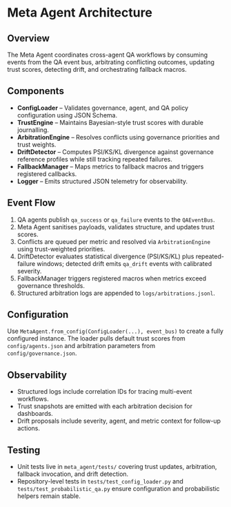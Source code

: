 # Meta Agent Architecture

## Overview

The Meta Agent coordinates cross-agent QA workflows by consuming events from the QA event bus, arbitrating conflicting outcomes,
updating trust scores, detecting drift, and orchestrating fallback macros.

## Components

- **ConfigLoader** – Validates governance, agent, and QA policy configuration using JSON Schema.
- **TrustEngine** – Maintains Bayesian-style trust scores with durable journalling.
- **ArbitrationEngine** – Resolves conflicts using governance priorities and trust weights.
- **DriftDetector** – Computes PSI/KS/KL divergence against governance reference profiles while still tracking repeated failures.
- **FallbackManager** – Maps metrics to fallback macros and triggers registered callbacks.
- **Logger** – Emits structured JSON telemetry for observability.

## Event Flow

1. QA agents publish `qa_success` or `qa_failure` events to the `QAEventBus`.
2. Meta Agent sanitises payloads, validates structure, and updates trust scores.
3. Conflicts are queued per metric and resolved via `ArbitrationEngine` using trust-weighted priorities.
4. DriftDetector evaluates statistical divergence (PSI/KS/KL) plus repeated-failure windows; detected drift emits `qa_drift` events with calibrated severity.
5. FallbackManager triggers registered macros when metrics exceed governance thresholds.
6. Structured arbitration logs are appended to `logs/arbitrations.jsonl`.

## Configuration

Use `MetaAgent.from_config(ConfigLoader(...), event_bus)` to create a fully configured instance. The loader pulls default trust
scores from `config/agents.json` and arbitration parameters from `config/governance.json`.

## Observability

- Structured logs include correlation IDs for tracing multi-event workflows.
- Trust snapshots are emitted with each arbitration decision for dashboards.
- Drift proposals include severity, agent, and metric context for follow-up actions.

## Testing

- Unit tests live in `meta_agent/tests/` covering trust updates, arbitration, fallback invocation, and drift detection.
- Repository-level tests in `tests/test_config_loader.py` and `tests/test_probabilistic_qa.py` ensure configuration and probabilistic helpers remain stable.
